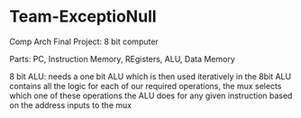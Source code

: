 # Team-ExceptioNull
Comp Arch Final Project: 8 bit computer

Parts: PC, Instruction Memory, REgisters, ALU, Data Memory

8 bit ALU: needs a one bit ALU which is then used iteratively in the 8bit ALU
  contains all the logic for each of our required operations, the mux selects which one of these operations the ALU does for any given     instruction based on the address inputs to the mux
